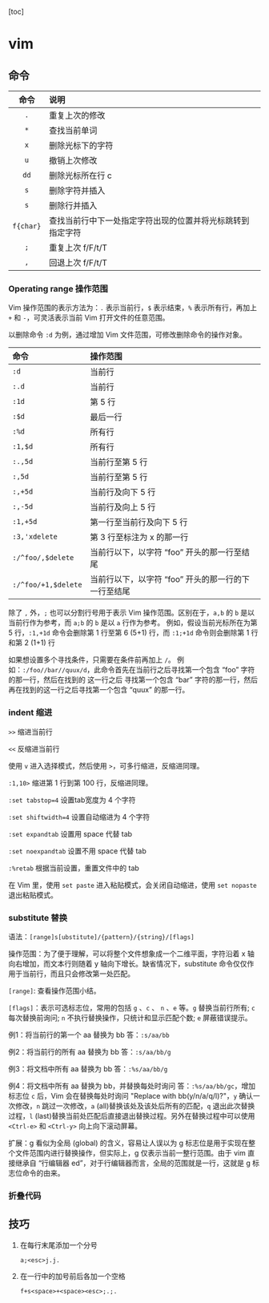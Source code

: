 [toc]

# vim

## 命令

命令        |说明
:-:         |:-
`.`         |重复上次的修改
`*`         |查找当前单词
`x`         |删除光标下的字符
`u`         |撤销上次修改
`dd`        |删除光标所在行 c
`s`         |删除字符并插入
`s`         |删除行并插入
`f{char}`   |查找当前行中下一处指定字符出现的位置并将光标跳转到指定字符
`;`         |重复上次 f/F/t/T
`,`         |回退上次 f/F/t/T

### Operating range 操作范围

Vim 操作范围的表示方法为：`.` 表示当前行，`$` 表示结束，`%` 表示所有行，再加上 `+` 和 `-`，可灵活表示当前 Vim 打开文件的任意范围。

以删除命令 `:d` 为例，通过增加 Vim 文件范围，可修改删除命令的操作对象。

命令                |操作范围
:-                  |:-
`:d`                |当前行
`:.d`               |当前行
`:1d`               |第 5 行
`:$d`               |最后一行
`:%d`               |所有行
`:1,$d`             |所有行
`:.,5d`             |当前行至第 5 行
`:,5d`              |当前行至第 5 行
`:,+5d`             |当前行及向下 5 行
`:,-5d`             |当前行及向上 5 行
`:1,+5d`            |第一行至当前行及向下 5 行
`:3,'xdelete`       |第 3 行至标注为 x 的那一行
`:/^foo/,$delete`   |当前行以下，以字符 “foo” 开头的那一行至结尾
`:/^foo/+1,$delete` |当前行以下，以字符 “foo” 开头的那一行的下一行至结尾

除了 `,` 外，`;` 也可以分割行号用于表示 Vim 操作范围。区别在于，`a,b` 的 `b` 是以当前行作为参考，而 `a;b` 的 `b` 是以 `a` 行作为参考。
例如，假设当前光标所在为第 5 行，`:1,+1d` 命令会删除第 1 行至第 6 (5+1) 行，而 `:1;+1d` 命令则会删除第 1 行和第 2 (1+1) 行

如果想设置多个寻找条件，只需要在条件前再加上 `/`。
例如：`:/foo//bar//quux/d`，此命令首先在当前行之后寻找第一个包含 “foo” 字符的那一行，然后在找到的 这一行之后 寻找第一个包含 “bar” 字符的那一行，然后再在找到的这一行之后寻找第一个包含 “quux” 的那一行。

### indent 缩进

`>>` 缩进当前行

`<<` 反缩进当前行

使用 `v` 进入选择模式，然后使用 `>`，可多行缩进，反缩进同理。

`:1,10>` 缩进第 1 行到第 100 行，反缩进同理。

`:set tabstop=4` 设置tab宽度为 4 个字符

`:set shiftwidth=4` 设置自动缩进为 4 个字符

`:set expandtab` 设置用 space 代替 tab

`:set noexpandtab` 设置不用 space 代替 tab

`:%retab` 根据当前设置，重置文件中的 tab

在 Vim 里，使用 `set paste` 进入粘贴模式，会关闭自动缩进，使用 `set nopaste` 退出粘贴模式。

### substitute 替换

语法：`[range]s[ubstitute]/{pattern}/{string}/[flags]`

操作范围：为了便于理解，可以将整个文件想象成一个二维平面，字符沿着 x 轴向右增加，而文本行则随着 y 轴向下增长。缺省情况下，substitute 命令仅仅作用于当前行，而且只会修改第一处匹配。

`[range]`: 查看操作范围小结。

`[flags]`：表示可选标志位，常用的包括 `g` 、`c`  、 `n` 、`e` 等。`g` 替换当前行所有; `c` 每次替换前询问; `n` 不执行替换操作，只统计和显示匹配个数; `e` 屏蔽错误提示。

例1：将当前行的第一个 aa 替换为 bb
答：`:s/aa/bb`

例2：将当前行的所有 aa 替换为 bb
答：`:s/aa/bb/g`

例3：将文档中所有 aa 替换为 bb
答：`:%s/aa/bb/g`

例4：将文档中所有 aa 替换为 bb，并替换每处时询问
答：`:%s/aa/bb/gc`，增加标志位 `c` 后，Vim 会在替换每处时询问 "Replace with bb(y/n/a/q/l)?"，`y` 确认一次修改，`n` 跳过一次修改，`a` (all)替换该处及该处后所有的匹配，`q` 退出此次替换过程，`l` (last)替换当前处匹配后直接退出替换过程。另外在替换过程中可以使用 `<Ctrl-e>` 和 `<Ctrl-y>` 向上向下滚动屏幕。

扩展：g 看似为全局 (global) 的含义，容易让人误以为 g 标志位是用于实现在整个文件范围内进行替换操作，但实际上，g 仅表示当前一整行范围。由于 vim 直接继承自 “行编辑器 ed”，对于行编辑器而言，全局的范围就是一行，这就是 g 标志位命令的由来。

### 折叠代码

## 技巧

1. 在每行末尾添加一个分号

    ```vim
    a;<esc>j.j.
    ```

2. 在一行中的加号前后各加一个空格

    ```vim
    f+s<space>+<space><esc>;.;.
    ```
